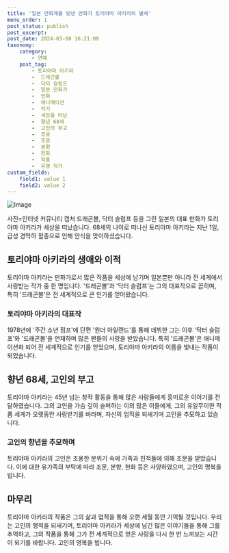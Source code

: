 ```yaml
---
title: '일본 만화계를 빛낸 만화가 토리야마 아키라의 별세'
menu_order: 1
post_status: publish
post_excerpt: 
post_date: 2024-03-08 16:21:00
taxonomy:
    category:
        - 연예
    post_tag:
        - 토리야마 아키라
        -  드래곤볼
        -  닥터 슬럼프
        -  일본 만화가
        -  만화
        -  애니메이션
        -  작가
        -  세상을 떠남
        -  향년 68세
        -  고인의 부고
        -  추모
        -  조문
        -  분향
        -  헌화
        -  작품
        -  유명 작가
custom_fields:
    field1: value 1
    field2: value 2
---
```


![Image](https://mimgnews.pstatic.net/image/112/2024/03/08/202403081221338726252_20240308122148_01_20240308123101223.jpg?type=w540)

사진=인터넷 커뮤니티 캡처
드래곤볼, 닥터 슬럼프 등을 그린 일본의 대표 만화가 토리야마 아키라가 세상을 떠났습니다. 68세의 나이로 떠나신 토리야마 아키라는 지난 1일, 급성 경막하 혈종으로 인해 안식을 맞이하셨습니다.
## 토리야마 아키라의 생애와 이적
토리야마 아키라는 만화가로서 많은 작품을 세상에 남기며 일본뿐만 아니라 전 세계에서 사랑받는 작가 중 한 명입니다. '드래곤볼'과 '닥터 슬럼프'는 그의 대표작으로 꼽히며, 특히 '드래곤볼'은 전 세계적으로 큰 인기를 얻어왔습니다. 
### 토리야마 아키라의 대표작
1978년에 '주간 소년 점프'에 단편 '원더 아일랜드'를 통해 데뷔한 그는 이후 '닥터 슬럼프'와 '드래곤볼'을 연재하며 많은 팬들의 사랑을 받았습니다. 특히 '드래곤볼'은 애니메이션화 되어 전 세계적으로 인기를 얻었으며, 토리야마 아키라의 이름을 빛내는 작품이 되었습니다.
## 향년 68세, 고인의 부고
토리야마 아키라는 45년 넘는 창작 활동을 통해 많은 사람들에게 흥미로운 이야기를 전달하였습니다. 그의 고인을 가슴 깊이 슬퍼하는 이의 많은 이들에게, 그의 유일무이한 작품 세계가 오랫동안 사랑받기를 바라며, 자신의 업적을 되새기며 고인을 추모하고 있습니다.
### 고인의 향년을 추모하며
토리야마 아키라의 고인은 조용한 분위기 속에 가족과 친척들에 의해 조문을 받았습니다. 이에 대한 유가족의 부탁에 따라 조문, 분향, 헌화 등은 사양하였으며, 고인의 명복을 빕니다. 
## 마무리
토리야마 아키라의 작품은 그의 삶과 업적을 통해 오랜 세월 동안 기억될 것입니다. 우리는 고인의 행적을 되새기며, 토리야마 아키라가 세상에 남긴 많은 이야기들을 통해 그를 추억하고, 그의 작품을 통해 그가 전 세계적으로 얻은 사랑을 다시 한 번 느껴보는 시간이 되기를 바랍니다. 고인의 명복을 빕니다.
